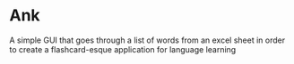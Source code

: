 # Ank
A simple GUI that goes through a list of words from an excel sheet in order to create a flashcard-esque application for language learning
